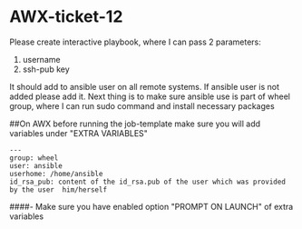 # AWX-ticket-12

Please create interactive playbook, where I can pass 2 parameters: 
1. username
2. ssh-pub key

It should add to ansible user on all remote systems. If ansible user is not added please add it. Next thing is to make sure ansible use is part of wheel group, where I can run sudo command and install necessary packages

##On AWX before running the job-template make sure you will add variables under "EXTRA VARIABLES"
```
---
group: wheel
user: ansible
userhome: /home/ansible
id_rsa_pub: content of the id_rsa.pub of the user which was provided by the user  him/herself
```

####- Make sure you have enabled option "PROMPT ON LAUNCH" of extra variables